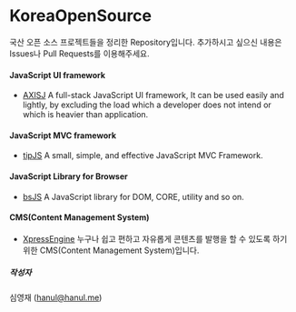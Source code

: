 # KoreaOpenSource

국산 오픈 소스 프로젝트들을 정리한 Repository입니다. 추가하시고 싶으신 내용은 Issues나 Pull Requests를 이용해주세요.

#### JavaScript UI framework
* [AXISJ](http://axisj.com) A full-stack JavaScript UI framework, It can be used easily and lightly, by excluding the load which a developer does not intend or which is heavier than application.

#### JavaScript MVC framework
* [tipJS](http://tipjs-team.github.io/tipJS/) A small, simple, and effective JavaScript MVC Framework.

#### JavaScript Library for Browser
* [bsJS](https://github.com/projectBS/bsJS) A JavaScript library for DOM, CORE, utility and so on.

#### CMS(Content Management System)
* [XpressEngine](http://www.xpressengine.com) 누구나 쉽고 편하고 자유롭게 콘텐츠를 발행을 할 수 있도록 하기 위한 CMS(Content Management System)입니다.

##### 작성자
심영재 (hanul@hanul.me)
